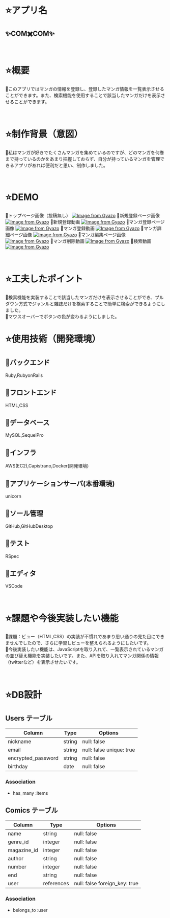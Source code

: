 # ⭐アプリ名
## ✨COM✖️COM✨
<br>

# ⭐概要
🔸このアプリではマンガの情報を登録し、登録したマンガ情報を一覧表示させることができます。また、検索機能を使用することで該当したマンガだけを表示させることができます。

<br>

# ⭐制作背景（意図）
🔸私はマンガが好きでたくさんマンガを集めているのですが、どのマンガを何巻まで持っているのかをあまり把握しておらず、自分が持っているマンガを管理できるアプリがあれば便利だと思い、制作しました。

<br>

# ⭐DEMO

🔸トップページ画像（投稿無し）
[![Image from Gyazo](https://i.gyazo.com/64f94e1cc7124298c23c6fc917c626ec.jpg)](https://gyazo.com/64f94e1cc7124298c23c6fc917c626ec)
🔸新規登録ページ画像
[![Image from Gyazo](https://i.gyazo.com/fe202779225e16ac98fcb070c13409d7.jpg)](https://gyazo.com/fe202779225e16ac98fcb070c13409d7)
🔸新規登録動画
[![Image from Gyazo](https://i.gyazo.com/5b5e6d128b232f5526da16b302fa85bb.gif)](https://gyazo.com/5b5e6d128b232f5526da16b302fa85bb)
🔸マンガ登録ページ画像
[![Image from Gyazo](https://i.gyazo.com/3a7febbb75b59f18cab2c340f87852a0.jpg)](https://gyazo.com/3a7febbb75b59f18cab2c340f87852a0)
🔸マンガ登録動画
[![Image from Gyazo](https://i.gyazo.com/a63931ef1a784ec83ebe993618b036f1.gif)](https://gyazo.com/a63931ef1a784ec83ebe993618b036f1)
🔸マンガ詳細ページ画像
[![Image from Gyazo](https://i.gyazo.com/3eb50bb26692997e7204a640b2790b70.jpg)](https://gyazo.com/3eb50bb26692997e7204a640b2790b70)
🔸マンガ編集ページ画像
[![Image from Gyazo](https://i.gyazo.com/5cf29b998d4a574141211d201e9a92b9.jpg)](https://gyazo.com/5cf29b998d4a574141211d201e9a92b9)
🔸マンガ削除動画
[![Image from Gyazo](https://i.gyazo.com/09e9fa2b21bea9cec83a9680faa03911.gif)](https://gyazo.com/09e9fa2b21bea9cec83a9680faa03911)
🔸検索動画
[![Image from Gyazo](https://i.gyazo.com/5fb517d596b1d09b7311a0a33758f14f.gif)](https://gyazo.com/5fb517d596b1d09b7311a0a33758f14f)

<br>

# ⭐工夫したポイント
🔸検索機能を実装することで該当したマンガだけを表示させることができ、プルダウン方式でジャンルと雑誌だけを検索することで簡単に検索ができるようにしました。</br>
🔸マウスオーバーでボタンの色が変わるようにしました。
<br>

# ⭐使用技術（開発環境）

## 🔸バックエンド
Ruby,RubyonRails

## 🔸フロントエンド
HTML,CSS

## 🔸データベース
MySQL,SequelPro

## 🔸インフラ
AWS(EC2),Capistrano,Docker(開発環境)

## 🔸アプリケーションサーバ(本番環境)
unicorn

## 🔸ソール管理
GitHub,GitHubDesktop

## 🔸テスト
RSpec

## 🔸エディタ
VSCode

<br>

# ⭐課題や今後実装したい機能

🔸課題：ビュー（HTML,CSS）の実装が不慣れであまり思い通りの見た目にできませんでしたので、さらに学習しビューを整えられるようにしたいです。
<br>🔸今後実装したい機能は、JavaScriptを取り入れて、一覧表示されているマンガの並び替え機能を実装したいです。また、APIを取り入れてマンガ関係の情報（twitterなど）を表示させたいです。

<br>

# ⭐DB設計
## Users テーブル

| Column              | Type   | Options                  |
| ------------------- | ------ | ------------------------ |
| nickname            | string | null: false              |
| email               | string | null: false unique: true |
| encrypted_password  | string | null: false              |
| birthday            | date   | null: false              |

### Association

- has_many :items

## Comics テーブル

| Column       | Type       | Options                       |
| ------------ | ---------- | ----------------------------- |
| name         | string     | null: false                   |
| genre_id     | integer    | null: false                   |
| magazine_id  | integer    | null: false                   |
| author       | string     | null: false                   |
| number       | integer    | null: false                   |
| end          | string     | null: false                   |
| user         | references | null: false foreign_key: true |

### Association

- belongs_to :user

